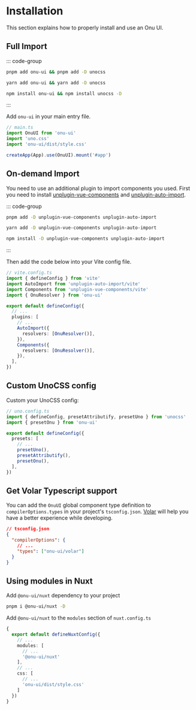 # Installation

This section explains how to properly install and use an Onu UI.

## Full Import

::: code-group
  ```bash [pnpm]
  pnpm add onu-ui && pnpm add -D unocss
  ```
  ```bash [yarn]
  yarn add onu-ui && yarn add -D unocss
  ```
  ```bash [npm]
  npm install onu-ui && npm install unocss -D
  ```
:::

Add `onu-ui` in your main entry file.

```ts
// main.ts
import OnuUI from 'onu-ui'
import 'uno.css'
import 'onu-ui/dist/style.css'

createApp(App).use(OnuUI).mount('#app')
```

## On-demand Import

You need to use an additional plugin to import components you used. First you need to install [unplugin-vue-components](https://www.npmjs.com/package/unplugin-vue-components) and [unplugin-auto-import](https://www.npmjs.com/package/unplugin-auto-import).

::: code-group
  ```bash [pnpm]
  pnpm add -D unplugin-vue-components unplugin-auto-import
  ```
  ```bash [yarn]
  yarn add -D unplugin-vue-components unplugin-auto-import
  ```
  ```bash [npm]
  npm install -D unplugin-vue-components unplugin-auto-import
  ```
:::

Then add the code below into your Vite config file.

```ts
// vite.config.ts
import { defineConfig } from 'vite'
import AutoImport from 'unplugin-auto-import/vite'
import Components from 'unplugin-vue-components/vite'
import { OnuResolver } from 'onu-ui'

export default defineConfig({
  // ...
  plugins: [
    // ...
    AutoImport({
      resolvers: [OnuResolver()],
    }),
    Components({
      resolvers: [OnuResolver()],
    }),
  ],
})
```

## Custom UnoCSS config

Custom your UnoCSS config:
```ts
// uno.config.ts
import { defineConfig, presetAttributify, presetUno } from 'unocss'
import { presetOnu } from 'onu-ui'

export default defineConfig({
  presets: [
    // ...
    presetUno(),
    presetAttributify(),
    presetOnu(),
  ],
})
```

## Get Volar Typescript support

You can add the `OnuUI` global component type definition to `compilerOptions.types` in your project's `tsconfig.json`. [Volar](https://github.com/johnsoncodehk/volar) will help you have a better experience while developing.

```json
// tsconfig.json
{
  "compilerOptions": {
    // ...
    "types": ["onu-ui/volar"]
  }
}
```

## Using modules in Nuxt
Add `@onu-ui/nuxt` dependency to your project


```bash
pnpm i @onu-ui/nuxt -D
```

Add `@onu-ui/nuxt` to the `modules` section of `nuxt.config.ts`

```typescript
{
  export default defineNuxtConfig({
    // ...
    modules: [
      // ...
      '@onu-ui/nuxt'
    ],
    // ...
    css: [
      // ...
      'onu-ui/dist/style.css'
    ]
  })
}
```
